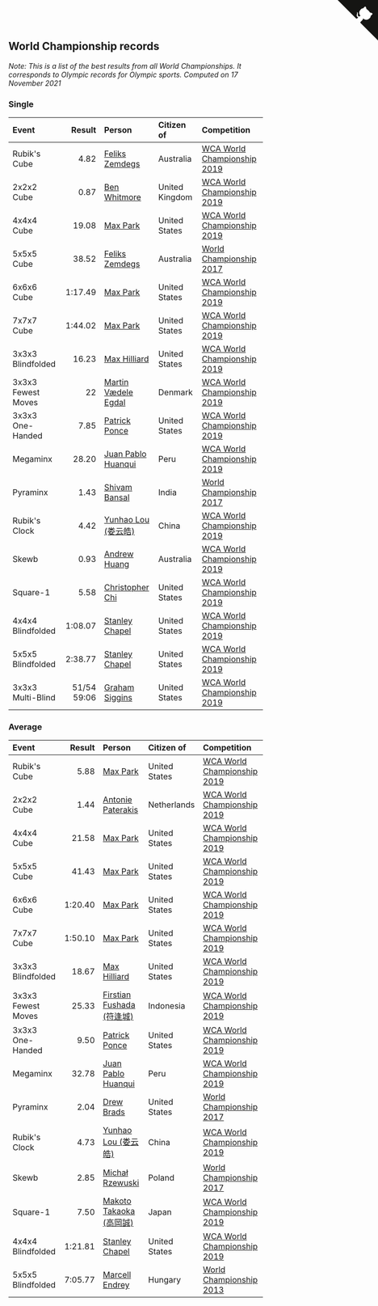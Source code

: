 ## World Championship records

*Note: This is a list of the best results from all World Championships. It corresponds to Olympic records for Olympic sports.*
*Computed on 17 November 2021*


### Single

| Event | Result | Person | Citizen of | Competition |
| :--- | ---: | :--- | :--- | :--- |
| Rubik's Cube | 4.82 | [Feliks Zemdegs](https://www.worldcubeassociation.org/persons/2009ZEMD01) | Australia | [WCA World Championship 2019](https://www.worldcubeassociation.org/competitions/WC2019) |
| 2x2x2 Cube | 0.87 | [Ben Whitmore](https://www.worldcubeassociation.org/persons/2009WHIT01) | United Kingdom | [WCA World Championship 2019](https://www.worldcubeassociation.org/competitions/WC2019) |
| 4x4x4 Cube | 19.08 | [Max Park](https://www.worldcubeassociation.org/persons/2012PARK03) | United States | [WCA World Championship 2019](https://www.worldcubeassociation.org/competitions/WC2019) |
| 5x5x5 Cube | 38.52 | [Feliks Zemdegs](https://www.worldcubeassociation.org/persons/2009ZEMD01) | Australia | [World Championship 2017](https://www.worldcubeassociation.org/competitions/WC2017) |
| 6x6x6 Cube | 1:17.49 | [Max Park](https://www.worldcubeassociation.org/persons/2012PARK03) | United States | [WCA World Championship 2019](https://www.worldcubeassociation.org/competitions/WC2019) |
| 7x7x7 Cube | 1:44.02 | [Max Park](https://www.worldcubeassociation.org/persons/2012PARK03) | United States | [WCA World Championship 2019](https://www.worldcubeassociation.org/competitions/WC2019) |
| 3x3x3 Blindfolded | 16.23 | [Max Hilliard](https://www.worldcubeassociation.org/persons/2015HILL09) | United States | [WCA World Championship 2019](https://www.worldcubeassociation.org/competitions/WC2019) |
| 3x3x3 Fewest Moves | 22 | [Martin Vædele Egdal](https://www.worldcubeassociation.org/persons/2013EGDA02) | Denmark | [WCA World Championship 2019](https://www.worldcubeassociation.org/competitions/WC2019) |
| 3x3x3 One-Handed | 7.85 | [Patrick Ponce](https://www.worldcubeassociation.org/persons/2012PONC02) | United States | [WCA World Championship 2019](https://www.worldcubeassociation.org/competitions/WC2019) |
| Megaminx | 28.20 | [Juan Pablo Huanqui](https://www.worldcubeassociation.org/persons/2013HUAN30) | Peru | [WCA World Championship 2019](https://www.worldcubeassociation.org/competitions/WC2019) |
| Pyraminx | 1.43 | [Shivam Bansal](https://www.worldcubeassociation.org/persons/2011BANS02) | India | [World Championship 2017](https://www.worldcubeassociation.org/competitions/WC2017) |
| Rubik's Clock | 4.42 | [Yunhao Lou (娄云皓)](https://www.worldcubeassociation.org/persons/2017LOUY01) | China | [WCA World Championship 2019](https://www.worldcubeassociation.org/competitions/WC2019) |
| Skewb | 0.93 | [Andrew Huang](https://www.worldcubeassociation.org/persons/2016HUAN43) | Australia | [WCA World Championship 2019](https://www.worldcubeassociation.org/competitions/WC2019) |
| Square-1 | 5.58 | [Christopher Chi](https://www.worldcubeassociation.org/persons/2014CHIC01) | United States | [WCA World Championship 2019](https://www.worldcubeassociation.org/competitions/WC2019) |
| 4x4x4 Blindfolded | 1:08.07 | [Stanley Chapel](https://www.worldcubeassociation.org/persons/2016CHAP04) | United States | [WCA World Championship 2019](https://www.worldcubeassociation.org/competitions/WC2019) |
| 5x5x5 Blindfolded | 2:38.77 | [Stanley Chapel](https://www.worldcubeassociation.org/persons/2016CHAP04) | United States | [WCA World Championship 2019](https://www.worldcubeassociation.org/competitions/WC2019) |
| 3x3x3 Multi-Blind | 51/54 59:06 | [Graham Siggins](https://www.worldcubeassociation.org/persons/2016SIGG01) | United States | [WCA World Championship 2019](https://www.worldcubeassociation.org/competitions/WC2019) |

### Average

| Event | Result | Person | Citizen of | Competition |
| :--- | ---: | :--- | :--- | :--- |
| Rubik's Cube | 5.88 | [Max Park](https://www.worldcubeassociation.org/persons/2012PARK03) | United States | [WCA World Championship 2019](https://www.worldcubeassociation.org/competitions/WC2019) |
| 2x2x2 Cube | 1.44 | [Antonie Paterakis](https://www.worldcubeassociation.org/persons/2012PATE01) | Netherlands | [WCA World Championship 2019](https://www.worldcubeassociation.org/competitions/WC2019) |
| 4x4x4 Cube | 21.58 | [Max Park](https://www.worldcubeassociation.org/persons/2012PARK03) | United States | [WCA World Championship 2019](https://www.worldcubeassociation.org/competitions/WC2019) |
| 5x5x5 Cube | 41.43 | [Max Park](https://www.worldcubeassociation.org/persons/2012PARK03) | United States | [WCA World Championship 2019](https://www.worldcubeassociation.org/competitions/WC2019) |
| 6x6x6 Cube | 1:20.40 | [Max Park](https://www.worldcubeassociation.org/persons/2012PARK03) | United States | [WCA World Championship 2019](https://www.worldcubeassociation.org/competitions/WC2019) |
| 7x7x7 Cube | 1:50.10 | [Max Park](https://www.worldcubeassociation.org/persons/2012PARK03) | United States | [WCA World Championship 2019](https://www.worldcubeassociation.org/competitions/WC2019) |
| 3x3x3 Blindfolded | 18.67 | [Max Hilliard](https://www.worldcubeassociation.org/persons/2015HILL09) | United States | [WCA World Championship 2019](https://www.worldcubeassociation.org/competitions/WC2019) |
| 3x3x3 Fewest Moves | 25.33 | [Firstian Fushada (符逢城)](https://www.worldcubeassociation.org/persons/2015FUSH01) | Indonesia | [WCA World Championship 2019](https://www.worldcubeassociation.org/competitions/WC2019) |
| 3x3x3 One-Handed | 9.50 | [Patrick Ponce](https://www.worldcubeassociation.org/persons/2012PONC02) | United States | [WCA World Championship 2019](https://www.worldcubeassociation.org/competitions/WC2019) |
| Megaminx | 32.78 | [Juan Pablo Huanqui](https://www.worldcubeassociation.org/persons/2013HUAN30) | Peru | [WCA World Championship 2019](https://www.worldcubeassociation.org/competitions/WC2019) |
| Pyraminx | 2.04 | [Drew Brads](https://www.worldcubeassociation.org/persons/2010BRAD01) | United States | [World Championship 2017](https://www.worldcubeassociation.org/competitions/WC2017) |
| Rubik's Clock | 4.73 | [Yunhao Lou (娄云皓)](https://www.worldcubeassociation.org/persons/2017LOUY01) | China | [WCA World Championship 2019](https://www.worldcubeassociation.org/competitions/WC2019) |
| Skewb | 2.85 | [Michał Rzewuski](https://www.worldcubeassociation.org/persons/2014RZEW01) | Poland | [World Championship 2017](https://www.worldcubeassociation.org/competitions/WC2017) |
| Square-1 | 7.50 | [Makoto Takaoka (高岡誠)](https://www.worldcubeassociation.org/persons/2013TAKA02) | Japan | [WCA World Championship 2019](https://www.worldcubeassociation.org/competitions/WC2019) |
| 4x4x4 Blindfolded | 1:21.81 | [Stanley Chapel](https://www.worldcubeassociation.org/persons/2016CHAP04) | United States | [WCA World Championship 2019](https://www.worldcubeassociation.org/competitions/WC2019) |
| 5x5x5 Blindfolded | 7:05.77 | [Marcell Endrey](https://www.worldcubeassociation.org/persons/2007ENDR01) | Hungary | [World Championship 2013](https://www.worldcubeassociation.org/competitions/WC2013) |


<a href="https://github.com/jonatanklosko/wca_statistics" class="github-corner" aria-label="View source on Github"><svg width="80" height="80" viewBox="0 0 250 250" style="fill:#151513; color:#fff; position: absolute; top: 0; border: 0; right: 0;" aria-hidden="true"><path d="M0,0 L115,115 L130,115 L142,142 L250,250 L250,0 Z"></path><path d="M128.3,109.0 C113.8,99.7 119.0,89.6 119.0,89.6 C122.0,82.7 120.5,78.6 120.5,78.6 C119.2,72.0 123.4,76.3 123.4,76.3 C127.3,80.9 125.5,87.3 125.5,87.3 C122.9,97.6 130.6,101.9 134.4,103.2" fill="currentColor" style="transform-origin: 130px 106px;" class="octo-arm"></path><path d="M115.0,115.0 C114.9,115.1 118.7,116.5 119.8,115.4 L133.7,101.6 C136.9,99.2 139.9,98.4 142.2,98.6 C133.8,88.0 127.5,74.4 143.8,58.0 C148.5,53.4 154.0,51.2 159.7,51.0 C160.3,49.4 163.2,43.6 171.4,40.1 C171.4,40.1 176.1,42.5 178.8,56.2 C183.1,58.6 187.2,61.8 190.9,65.4 C194.5,69.0 197.7,73.2 200.1,77.6 C213.8,80.2 216.3,84.9 216.3,84.9 C212.7,93.1 206.9,96.0 205.4,96.6 C205.1,102.4 203.0,107.8 198.3,112.5 C181.9,128.9 168.3,122.5 157.7,114.1 C157.9,116.9 156.7,120.9 152.7,124.9 L141.0,136.5 C139.8,137.7 141.6,141.9 141.8,141.8 Z" fill="currentColor" class="octo-body"></path></svg></a><style>.github-corner:hover .octo-arm{animation:octocat-wave 560ms ease-in-out}@keyframes octocat-wave{0%,100%{transform:rotate(0)}20%,60%{transform:rotate(-25deg)}40%,80%{transform:rotate(10deg)}}@media (max-width:500px){.github-corner:hover .octo-arm{animation:none}.github-corner .octo-arm{animation:octocat-wave 560ms ease-in-out}}</style>
